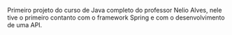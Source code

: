 Primeiro projeto do curso de Java completo do professor Nelio Alves, nele tive o primeiro contanto com o framework Spring e com o desenvolvimento de uma API.
